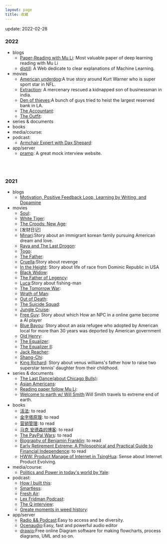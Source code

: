 ```yaml
---
layout: page
title: 收藏
---
```


update: 2022-02-28

### 2022

+ blogs
  - [Paper-Reading with Mu Li](https://github.com/mli/paper-reading): Most valuable paper of deep
   learning reading with Mu Li
  - [distill](https://distill.pub/): A Web dedicate to clear explanations of Machine Learning.  
+ movies
  - [American underdog]():A true story around Kurt Warner who is super sport star in NFL.
  - [Extraction](): A mercenary rescued a kidnapped son of businessman in india. 
  - [Den of thieves]():A bunch of guys tried to heist the largest reserved bank in LA.  
  - [The Accountant]():
  - [The Outfit]():  
+ series & documents
+ books
+ media/course:
+ podcast:
  - [Armchair Expert with Dax Shepard]():
+ app/server
  - [pramp](https://www.pramp.com/#/): A great mock interview website.
<br />
<br />


### 2021

+ blogs
  - [Motivation, Positive Feedback Loop, Learning by Writing, and Dopamine](https://chuanwang.substack.com/p/motivation-positive-feedback-loop)
+ movies
  - [Soul]():
  - [White Tiger]():
  - [The Croods: New Age]():
  - [发财日记]
  - [Minari]():Story about an immigrant korean family pursuing American dream and love.
  - [Raya and The Last Drogon]():
  - [Togo]():
  - [The Father]():
  - [Cruella]():Story about revenge
  - [In the Height](): Story about life of race from Dominic Republic in USA  
  - [Black Widow]():   
  - [The Father of Legency]():
  - [Luca]():Story about fishing-man
  - [The Tomorrow War]():
  - [Wrath of Man]():
  - [Out of Death]():
  - [The Suicide Squad]():
  - [Jungle Cruise]():
  - [Free Guy](): Story about which How an NPC in a online game become a AI player 
  - [Blue Bayou](): Story about an asia refugee who adopted by American local for more than 30 
  years was deported by American government
  - [Old Henry]():
  - [The Equalizer]():
  - [The Equalizer II]():
  - [Jack Reacher]():
  - [Shang-Chi]():
  - [King Richard](): Story about venus williams's father how to raise two superstar tennis' daughter from their childhood.
+ series & documents
  - [The Last Dance(about Chicago Bulls)]():
  - [Asian Americans]():
  - [Reading paper follow Mu Li](https://github.com/mli/paper-reading):
  - [Welcome to earth w/ Will Smith]():Will Smith travels to extreme end of earth.
+ books
  - [活法](): to read 
  - [金字塔原理](): to read 
  - [营销管理](): to read 
  - [马克 安德森的博客](pmarchive.com): to read 
  - [The PayPal Wars](): to read 
  - [Biography of Benjamin Franklin](): to read 
  - [Early Retirement Extreme: A Philosophical and Practical Guide to Financial Independence](): to read 
  - [HWW: Product Manage of Internet in TsingHua](): Sense about Internet Product Evolving.  
+ media/course:
  - [Politics and Power in today's world by Yale]():
+ podcast:
  - [How I built this]():
  - [Smartless]():
  - [Fresh Air]():
  - [Lex Fridman Podcast]():
  - [The Q interview]():
  - [Greate moments in weed history]():
+ app/server
  - [Radio && Podcast](https://tunein.com/):Easy to access and be diversity.
  - [Ocenaudio](https://www.ocenaudio.com/):Easy, fast and powerful audio editor
  - [drawio](https://app.diagrams.net/):Free online Diagram software for making flowcharts, 
  process diagrams, UML and so on.
<br />
<br />
